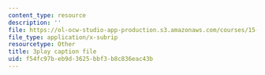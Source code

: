 ```yaml
---
content_type: resource
description: ''
file: https://ol-ocw-studio-app-production.s3.amazonaws.com/courses/15-071-the-analytics-edge-spring-2017/f54fc97beb9d3625bbf3b8c836eac43b_CROEh9u0VLM.srt
file_type: application/x-subrip
resourcetype: Other
title: 3play caption file
uid: f54fc97b-eb9d-3625-bbf3-b8c836eac43b
---
```

